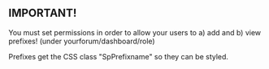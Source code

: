 ## IMPORTANT!
You must set permissions in order to allow your users to a) add and b) view prefixes! (under yourforum/dashboard/role)

Prefixes get the CSS class "SpPrefixname" so they can be styled.
